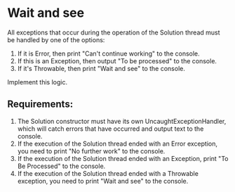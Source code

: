 # Wait and see

All exceptions that occur during the operation of the Solution thread must be handled by one of the options:

1. If it is Error, then print "Can't continue working" to the console.
2. If this is an Exception, then output "To be processed" to the console.
3. If it's Throwable, then print "Wait and see" to the console.

Implement this logic.


## Requirements:
1. The Solution constructor must have its own UncaughtExceptionHandler, which will catch errors that
	 have occurred and output text to the console.
2. If the execution of the Solution thread ended with an Error exception, you need to print "No further work" to the console.
3. If the execution of the Solution thread ended with an Exception, print "To Be Processed" to the console.
4. If the execution of the Solution thread ended with a Throwable exception, you need to print "Wait and see" to the console.